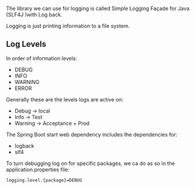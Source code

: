 The library we can use for logging is called Simple Logging Façade for Java (SLF4J )with Log back.

Logging is just printing information to a file system.
## Log Levels
In order of information levels:
- DEBUG
- INFO
- WARNING
- ERROR

Generally these are the levels logs are active on:
- Debug -> local
- Info -> Test
- Warning -> Acceptance + Prod

The Spring Boot  start web dependency includes the dependencies for:
- logback
- slf4

To turn debugging log on for specific packages, we ca do as so in the application.properties file:
``` properties
logging.level.{package}=DEBUG
```